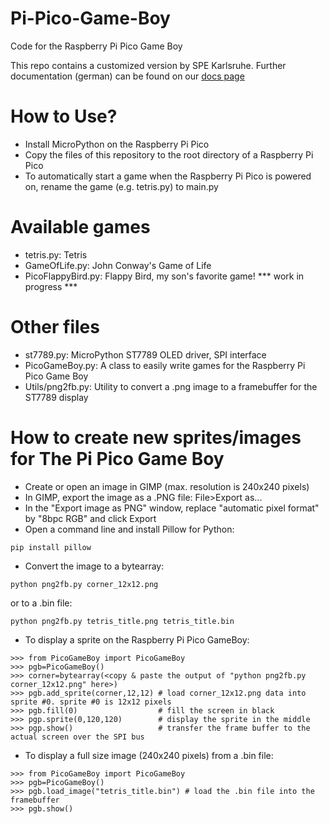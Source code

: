 # Pi-Pico-Game-Boy
Code for the Raspberry Pi Pico Game Boy

This repo contains a customized version by SPE Karlsruhe. Further documentation (german) can be found on our [docs page](https://spe-khe.github.io/PicoG)

# How to Use?
- Install MicroPython on the Raspberry Pi Pico
- Copy the files of this repository to the root directory of a Raspberry Pi Pico
- To automatically start a game when the Raspberry Pi Pico is powered on, rename the game (e.g. tetris.py) to main.py

# Available games
- tetris.py: Tetris
- GameOfLife.py: John Conway's Game of Life
- PicoFlappyBird.py: Flappy Bird, my son's favorite game! *** work in progress ***

# Other files
- st7789.py: MicroPython ST7789 OLED driver, SPI interface
- PicoGameBoy.py: A class to easily write games for the Raspberry Pi Pico Game Boy
- Utils/png2fb.py: Utility to convert a .png image to a framebuffer for the ST7789 display

# How to create new sprites/images for The Pi Pico Game Boy
- Create or open an image in GIMP (max. resolution is 240x240 pixels)
- In GIMP, export the image as a .PNG file: File>Export as...
- In the "Export image as PNG" window, replace "automatic pixel format" by "8bpc RGB" and click Export
- Open a command line and install Pillow for Python:
```
pip install pillow
```
- Convert the image to a bytearray:
```
python png2fb.py corner_12x12.png
```
  or to a .bin file:
```
python png2fb.py tetris_title.png tetris_title.bin
```
- To display a sprite on the Raspberry Pi Pico GameBoy:
```
>>> from PicoGameBoy import PicoGameBoy
>>> pgb=PicoGameBoy()
>>> corner=bytearray(<copy & paste the output of "python png2fb.py corner_12x12.png" here>)
>>> pgb.add_sprite(corner,12,12) # load corner_12x12.png data into sprite #0. sprite #0 is 12x12 pixels
>>> pgb.fill(0)                  # fill the screen in black
>>> pgp.sprite(0,120,120)        # display the sprite in the middle
>>> pgp.show()                   # transfer the frame buffer to the actual screen over the SPI bus
```
- To display a full size image (240x240 pixels) from a .bin file:
```
>>> from PicoGameBoy import PicoGameBoy
>>> pgb=PicoGameBoy()
>>> pgb.load_image("tetris_title.bin") # load the .bin file into the framebuffer
>>> pgb.show()
```
